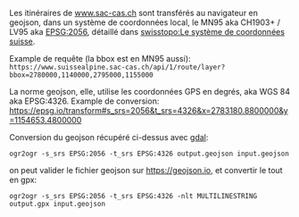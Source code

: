 Les itinéraires de www.sac-cas.ch sont transférés au navigateur en geojson, dans un système de coordonnées local, le MN95 aka CH1903+ / LV95 aka [EPSG:2056](https://epsg.io/2056),
détaillé dans [swisstopo:Le système de coordonnées suisse](https://www.swisstopo.admin.ch/fr/connaissances-faits/mensuration-geodesie/coordonnees/coordonnees-suisses.html).

Example de requête (la bbox est en MN95 aussi):
`https://www.suissealpine.sac-cas.ch/api/1/route/layer?bbox=2780000,1140000,2795000,1155000`

La norme geojson, elle, utilise les coordonnées GPS en degrés, aka WGS 84 aka EPSG:4326.
Example de conversion: https://epsg.io/transform#s_srs=2056&t_srs=4326&x=2783180.8800000&y=1154653.4800000

Conversion du geojson récupéré ci-dessus avec [gdal](https://gdal.org/programs/ogr2ogr.html):

```
ogr2ogr -s_srs EPSG:2056 -t_srs EPSG:4326 output.geojson input.geojson
```

on peut valider le fichier geojson sur https://geojson.io, et convertir le tout en gpx:

`ogr2ogr -s_srs EPSG:2056 -t_srs EPSG:4326 -nlt MULTILINESTRING output.gpx input.geojson`
